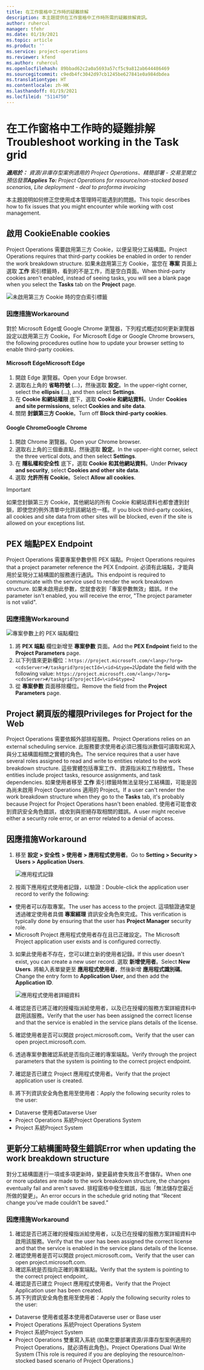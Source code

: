 ```yaml
---
title: 在工作窗格中工作時的疑難排解
description: 本主題提供在工作窗格中工作時所需的疑難排解資訊。
author: ruhercul
manager: tfehr
ms.date: 01/19/2021
ms.topic: article
ms.product: ''
ms.service: project-operations
ms.reviewer: kfend
ms.author: ruhercul
ms.openlocfilehash: 89bbad62c2a0a5693a57cf5c9a812ab644486469
ms.sourcegitcommit: c9edb4fc3042d97cb1245be627841e0a984dbdea
ms.translationtype: HT
ms.contentlocale: zh-HK
ms.lasthandoff: 01/19/2021
ms.locfileid: "5114750"
---
```

# <a name="troubleshoot-working-in-the-task-grid"></a><span data-ttu-id="424a3-103">在工作窗格中工作時的疑難排解</span><span class="sxs-lookup"><span data-stu-id="424a3-103">Troubleshoot working in the Task grid</span></span> 

<span data-ttu-id="424a3-104">_**適用於：** 資源/非庫存型案例適用的 Project Operations、精簡部署 - 交易至開立預估發票_</span><span class="sxs-lookup"><span data-stu-id="424a3-104">_**Applies To:** Project Operations for resource/non-stocked based scenarios, Lite deployment - deal to proforma invoicing_</span></span>

<span data-ttu-id="424a3-105">本主題說明如何修正您使用成本管理時可能遇到的問題。</span><span class="sxs-lookup"><span data-stu-id="424a3-105">This topic describes how to fix issues that you might encounter while working with cost management.</span></span>

## <a name="enable-cookies"></a><span data-ttu-id="424a3-106">啟用 Cookie</span><span class="sxs-lookup"><span data-stu-id="424a3-106">Enable cookies</span></span>

<span data-ttu-id="424a3-107">Project Operations 需要啟用第三方 Cookie，以便呈現分工結構圖。</span><span class="sxs-lookup"><span data-stu-id="424a3-107">Project Operations requires that third-party cookies be enabled in order to render the work breakdown structure.</span></span> <span data-ttu-id="424a3-108">如果未啟用第三方 Cookie，當您在 **專案** 頁面上選取 **工作** 索引標籤時，看到的不是工作，而是空白頁面。</span><span class="sxs-lookup"><span data-stu-id="424a3-108">When third-party cookies aren't enabled, instead of seeing tasks, you will see a blank page when you select the **Tasks** tab on the **Project** page.</span></span>

![未啟用第三方 Cookie 時的空白索引標籤](media/blankschedule.png)


### <a name="workaround"></a><span data-ttu-id="424a3-110">因應措施</span><span class="sxs-lookup"><span data-stu-id="424a3-110">Workaround</span></span>
<span data-ttu-id="424a3-111">對於 Microsoft Edge或 Google Chrome 瀏覽器，下列程式概述如何更新瀏覽器設定以啟用第三方 Cookie。</span><span class="sxs-lookup"><span data-stu-id="424a3-111">For Microsoft Edge or Google Chrome browsers, the following procedures outline how to update your browser setting to enable third-party cookies.</span></span>

#### <a name="microsoft-edge"></a><span data-ttu-id="424a3-112">Microsoft Edge</span><span class="sxs-lookup"><span data-stu-id="424a3-112">Microsoft Edge</span></span>

1. <span data-ttu-id="424a3-113">開啟 Edge 瀏覽器。</span><span class="sxs-lookup"><span data-stu-id="424a3-113">Open your Edge browser.</span></span>
2. <span data-ttu-id="424a3-114">選取右上角的 **省略符號** (...)，然後選取 **設定**。</span><span class="sxs-lookup"><span data-stu-id="424a3-114">In the upper-right corner, select the **ellipsis** (...), and then select **Settings**.</span></span>
3. <span data-ttu-id="424a3-115">在 **Cookie 和網站權限** 底下，選取 **Cookie 和網站資料**。</span><span class="sxs-lookup"><span data-stu-id="424a3-115">Under **Cookies and site permissions**, select **Cookies and site data**.</span></span>
4. <span data-ttu-id="424a3-116">關閉 **封鎖第三方 Cookie**。</span><span class="sxs-lookup"><span data-stu-id="424a3-116">Turn off **Block third-party cookies**.</span></span>

#### <a name="google-chrome"></a><span data-ttu-id="424a3-117">Google Chrome</span><span class="sxs-lookup"><span data-stu-id="424a3-117">Google Chrome</span></span>

1. <span data-ttu-id="424a3-118">開啟 Chrome 瀏覽器。</span><span class="sxs-lookup"><span data-stu-id="424a3-118">Open your Chrome browser.</span></span>
2. <span data-ttu-id="424a3-119">選取右上角的三個垂直點，然後選取 **設定**。</span><span class="sxs-lookup"><span data-stu-id="424a3-119">In the upper-right corner, select the three vertical dots, and then select **Settings**.</span></span>
3. <span data-ttu-id="424a3-120">在 **隱私權和安全性** 底下，選取 **Cookie 和其他網站資料**。</span><span class="sxs-lookup"><span data-stu-id="424a3-120">Under **Privacy and security**, select **Cookies and other site data**.</span></span>
4. <span data-ttu-id="424a3-121">選取 **允許所有 Cookie**。</span><span class="sxs-lookup"><span data-stu-id="424a3-121">Select **Allow all cookies**.</span></span>

> [!IMPORTANT]
> <span data-ttu-id="424a3-122">如果您封鎖第三方 Cookie，其他網站的所有 Cookie 和網站資料也都會遭到封鎖，即使您的例外清單中允許該網站也一樣。</span><span class="sxs-lookup"><span data-stu-id="424a3-122">If you block third-party cookies, all cookies and site data from other sites will be blocked, even if the site is allowed on your exceptions list.</span></span>

## <a name="pex-endpoint"></a><span data-ttu-id="424a3-123">PEX 端點</span><span class="sxs-lookup"><span data-stu-id="424a3-123">PEX Endpoint</span></span>

<span data-ttu-id="424a3-124">Project Operations 需要專案參數參照 PEX 端點。</span><span class="sxs-lookup"><span data-stu-id="424a3-124">Project Operations requires that a project parameter reference the PEX Endpoint.</span></span> <span data-ttu-id="424a3-125">必須有此端點，才能與用於呈現分工結構圖的服務進行通訊。</span><span class="sxs-lookup"><span data-stu-id="424a3-125">This endpoint is required to communicate with the service used to render the work breakdown structure.</span></span> <span data-ttu-id="424a3-126">如果未啟用此參數，您就會收到「專案參數無效」錯誤。</span><span class="sxs-lookup"><span data-stu-id="424a3-126">If the parameter isn't enabled, you will receive the error, "The project parameter is not valid".</span></span> 

### <a name="workaround"></a><span data-ttu-id="424a3-127">因應措施</span><span class="sxs-lookup"><span data-stu-id="424a3-127">Workaround</span></span>
 ![專案參數上的 PEX 端點欄位](media/projectparameter.png)

1. <span data-ttu-id="424a3-129">將 **PEX 端點** 欄位新增至 **專案參數** 頁面。</span><span class="sxs-lookup"><span data-stu-id="424a3-129">Add the **PEX Endpoint** field to the **Project Parameters** page.</span></span>
2. <span data-ttu-id="424a3-130">以下列值來更新欄位：`https://project.microsoft.com/<lang>/?org=<cdsServer>#/taskgrid?projectId=\<id>&type=2`</span><span class="sxs-lookup"><span data-stu-id="424a3-130">Update the field with the following value: `https://project.microsoft.com/<lang>/?org=<cdsServer>#/taskgrid?projectId=\<id>&type=2`</span></span>
3. <span data-ttu-id="424a3-131">從 **專案參數** 頁面移除欄位。</span><span class="sxs-lookup"><span data-stu-id="424a3-131">Remove the field from the **Project Parameters** page.</span></span>

## <a name="privileges-for-project-for-the-web"></a><span data-ttu-id="424a3-132">Project 網頁版的權限</span><span class="sxs-lookup"><span data-stu-id="424a3-132">Privileges for Project for the Web</span></span>

<span data-ttu-id="424a3-133">Project Operations 需要依賴外部排程服務。</span><span class="sxs-lookup"><span data-stu-id="424a3-133">Project Operations relies on an external scheduling service.</span></span> <span data-ttu-id="424a3-134">此服務要求使用者必須已獲指派數個可讀取和寫入與分工結構圖相關之實體的角色。</span><span class="sxs-lookup"><span data-stu-id="424a3-134">The service requires that a user have several roles assigned to read and write to entities related to the work breakdown structure.</span></span> <span data-ttu-id="424a3-135">這些實體包括專案工作、資源指派和工作相依性。</span><span class="sxs-lookup"><span data-stu-id="424a3-135">These entities include project tasks, resource assignments, and task dependencies.</span></span> <span data-ttu-id="424a3-136">如果使用者移至 **工作** 索引標籤時無法呈現分工結構圖，可能是因為尚未啟用 Project Operations 適用的 Project。</span><span class="sxs-lookup"><span data-stu-id="424a3-136">If a user can't render the work breakdown structure when they go to the **Tasks** tab, it's probably because Project for Project Operations hasn't been enabled.</span></span> <span data-ttu-id="424a3-137">使用者可能會收到資訊安全角色錯誤，或收到與拒絕存取相關的錯誤。</span><span class="sxs-lookup"><span data-stu-id="424a3-137">A user might receive either a security role error, or an error related to a denial of access.</span></span>


## <a name="workaround"></a><span data-ttu-id="424a3-138">因應措施</span><span class="sxs-lookup"><span data-stu-id="424a3-138">Workaround</span></span>

1. <span data-ttu-id="424a3-139">移至 **設定 > 安全性 > 使用者 > 應用程式使用者**。</span><span class="sxs-lookup"><span data-stu-id="424a3-139">Go to **Setting > Security > Users > Application Users**.</span></span>  

   ![應用程式記錄](media/applicationuser.jpg)
   
2. <span data-ttu-id="424a3-141">按兩下應用程式使用者記錄，以驗證：</span><span class="sxs-lookup"><span data-stu-id="424a3-141">Double-click the application user record to verify the following:</span></span>

 - <span data-ttu-id="424a3-142">使用者可以存取專案。</span><span class="sxs-lookup"><span data-stu-id="424a3-142">The user has access to the project.</span></span> <span data-ttu-id="424a3-143">這項驗證通常是透過確定使用者具備 **專案經理** 資訊安全角色來完成。</span><span class="sxs-lookup"><span data-stu-id="424a3-143">This verification is typically done by ensuring that the user has **Project Manager** security role.</span></span>
 - <span data-ttu-id="424a3-144">Microsoft Project 應用程式使用者存在且已正確設定。</span><span class="sxs-lookup"><span data-stu-id="424a3-144">The Microsoft Project application user exists and is configured correctly.</span></span>
 
3. <span data-ttu-id="424a3-145">如果此使用者不存在，您可以建立新的使用者記錄。</span><span class="sxs-lookup"><span data-stu-id="424a3-145">If this user doesn't exist, you can create a new user record.</span></span> <span data-ttu-id="424a3-146">選取 **新增使用者**。</span><span class="sxs-lookup"><span data-stu-id="424a3-146">Select **New Users**.</span></span> <span data-ttu-id="424a3-147">將輸入表單變更至 **應用程式使用者**，然後新增 **應用程式識別碼**。</span><span class="sxs-lookup"><span data-stu-id="424a3-147">Change the entry form to **Application User**, and then add the **Application ID**.</span></span>

   ![應用程式使用者詳細資料](media/applicationuserdetails.jpg)

4. <span data-ttu-id="424a3-149">確認是否已將正確的授權指派給使用者，以及已在授權的服務方案詳細資料中啟用該服務。</span><span class="sxs-lookup"><span data-stu-id="424a3-149">Verify that the user has been assigned the correct license and that the service is enabled in the service plans details of the license.</span></span>
5. <span data-ttu-id="424a3-150">確認使用者是否可以開啟 project.microsoft.com。</span><span class="sxs-lookup"><span data-stu-id="424a3-150">Verify that the user can open project.microsoft.com.</span></span>
6. <span data-ttu-id="424a3-151">透過專案參數確認系統是否指向正確的專案端點。</span><span class="sxs-lookup"><span data-stu-id="424a3-151">Verify through the project parameters that the system is pointing to the correct project endpoint.</span></span>
7. <span data-ttu-id="424a3-152">確認是否已建立 Project 應用程式使用者。</span><span class="sxs-lookup"><span data-stu-id="424a3-152">Verify that the project application user is created.</span></span>
8. <span data-ttu-id="424a3-153">將下列資訊安全角色套用至使用者：</span><span class="sxs-lookup"><span data-stu-id="424a3-153">Apply the following security roles to the user:</span></span>

  - <span data-ttu-id="424a3-154">Dataverse 使用者</span><span class="sxs-lookup"><span data-stu-id="424a3-154">Dataverse User</span></span>
  - <span data-ttu-id="424a3-155">Project Operations 系統</span><span class="sxs-lookup"><span data-stu-id="424a3-155">Project Operations System</span></span>
  - <span data-ttu-id="424a3-156">Project 系統</span><span class="sxs-lookup"><span data-stu-id="424a3-156">Project System</span></span>

## <a name="error-when-updating-the-work-breakdown-structure"></a><span data-ttu-id="424a3-157">更新分工結構圖時發生錯誤</span><span class="sxs-lookup"><span data-stu-id="424a3-157">Error when updating the work breakdown structure</span></span>

<span data-ttu-id="424a3-158">對分工結構圖進行一項或多項更新時，變更最終會失敗且不會儲存。</span><span class="sxs-lookup"><span data-stu-id="424a3-158">When one or more updates are made to the work breakdown structure, the changes eventually fail and aren't saved.</span></span> <span data-ttu-id="424a3-159">排程窗格中發生錯誤，指出「無法儲存您最近所做的變更」。</span><span class="sxs-lookup"><span data-stu-id="424a3-159">An error occurs in the schedule grid noting that “Recent change you’ve made couldn’t be saved.”</span></span>

### <a name="workaround"></a><span data-ttu-id="424a3-160">因應措施</span><span class="sxs-lookup"><span data-stu-id="424a3-160">Workaround</span></span>

1. <span data-ttu-id="424a3-161">確認是否已將正確的授權指派給使用者，以及已在授權的服務方案詳細資料中啟用該服務。</span><span class="sxs-lookup"><span data-stu-id="424a3-161">Verify that the user has been assigned the correct license and that the service is enabled in the service plans details of the license.</span></span>
2. <span data-ttu-id="424a3-162">確認使用者是否可以開啟 project.microsoft.com。</span><span class="sxs-lookup"><span data-stu-id="424a3-162">Verify that the user can open project.microsoft.com.</span></span>
3. <span data-ttu-id="424a3-163">確認系統是否指向正確的專案端點。</span><span class="sxs-lookup"><span data-stu-id="424a3-163">Verify that the system is pointing to the correct project endpoint,.</span></span>
4. <span data-ttu-id="424a3-164">確認是否已建立 Project 應用程式使用者。</span><span class="sxs-lookup"><span data-stu-id="424a3-164">Verify that the Project Application user has been created.</span></span>
5. <span data-ttu-id="424a3-165">將下列資訊安全角色套用至使用者：</span><span class="sxs-lookup"><span data-stu-id="424a3-165">Apply the following security roles to the user:</span></span>
  
  - <span data-ttu-id="424a3-166">Dataverse 使用者或基本使用者</span><span class="sxs-lookup"><span data-stu-id="424a3-166">Dataverse user or Base user</span></span>
  - <span data-ttu-id="424a3-167">Project Operations 系統</span><span class="sxs-lookup"><span data-stu-id="424a3-167">Project Operations System</span></span>
  - <span data-ttu-id="424a3-168">Project 系統</span><span class="sxs-lookup"><span data-stu-id="424a3-168">Project System</span></span>
  - <span data-ttu-id="424a3-169">Project Operations 雙重寫入系統 (如果您要部署資源/非庫存型案例適用的 Project Operations，就必須有此角色)。</span><span class="sxs-lookup"><span data-stu-id="424a3-169">Project Operations Dual Write System (This role is required if you are deploying the resource/non-stocked based scenario of Project Operations.)</span></span>

